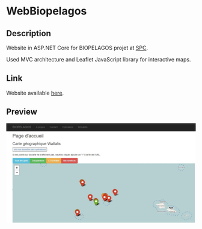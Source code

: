 # WebBiopelagos

## Description 
Website in ASP.NET Core for BIOPELAGOS projet at [SPC](http://spc.int).

Used MVC architecture and Leaflet JavaScript library for interactive maps.

## Link
Website available [here](http://spc.int/BiopelagosWFData/).

## Preview

![Screenshot](preview_spc_biopelagoswfdata.JPG)
